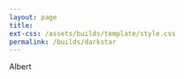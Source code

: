 ```yaml
---
layout: page
title: 
ext-css: /assets/builds/template/style.css
permalink: /builds/darkstar
---
```


<div id="unity-container" class="unity-desktop">
  <canvas id="unity-canvas" width=540 height=960 tabindex="-1"></canvas>
  <div id="unity-loading-bar">
	<div id="unity-logo"></div>
	<div id="unity-progress-bar-empty">
	  <div id="unity-progress-bar-full"></div>
	</div>
  </div>
  <div id="unity-warning"> </div>
  <div id="unity-footer">
	<div id="unity-logo-title-footer"></div>
	<div id="unity-fullscreen-button"></div>
	<div id="unity-build-title">Albert</div>
  </div>
</div>
<script>
	var canvas = document.querySelector("#unity-canvas");
	var container = document.querySelector("#unity-container");
	
  // Shows a temporary message banner/ribbon for a few seconds, or
  // a permanent error message on top of the canvas if type=='error'.
  // If type=='warning', a yellow highlight color is used.
  // Modify or remove this function to customize the visually presented
  // way that non-critical warnings and error messages are presented to the
  // user.
  function unityShowBanner(msg, type) {
	var warningBanner = document.querySelector("#unity-warning");
	function updateBannerVisibility() {
	  warningBanner.style.display = warningBanner.children.length ? 'block' : 'none';
	}
	var div = document.createElement('div');
	div.innerHTML = msg;
	warningBanner.appendChild(div);
	if (type == 'error') div.style = 'background: red; padding: 10px;';
	else {
	  if (type == 'warning') div.style = 'background: yellow; padding: 10px;';
	  setTimeout(function() {
		warningBanner.removeChild(div);
		updateBannerVisibility();
	  }, 5000);
	}
	updateBannerVisibility();
  }

  var buildFileName = "webgl";
  var buildName = "darkstar";
  var buildUrl = "/assets/builds/" + buildName + "/";
  var buildFileUrl = buildUrl + buildFileName;
  var loaderUrl = buildFileUrl + ".loader.js";
  var config = {
	arguments: [],
    dataUrl: buildFileUrl + ".data.br",
    frameworkUrl: buildFileUrl + ".framework.js.br",
    codeUrl: buildFileUrl + ".wasm.br",
    streamingAssetsUrl: "StreamingAssets",
    companyName: "SparklingVinegar",
    productName: "FlexMotion",
    productVersion: "1.0.0",
    showBanner: unityShowBanner,
  };

  // By default, Unity keeps WebGL canvas render target size matched with
  // the DOM size of the canvas element (scaled by window.devicePixelRatio)
  // Set this to false if you want to decouple this synchronization from
  // happening inside the engine, and you would instead like to size up
  // the canvas DOM size and WebGL render target sizes yourself.
  // config.matchWebGLToCanvasSize = false;

  if (/iPhone|iPad|iPod|Android/i.test(navigator.userAgent)) {
	// Mobile device style: fill the whole browser client area with the game canvas:

	var meta = document.createElement('meta');
	meta.name = 'viewport';
	meta.content = 'width=device-width, height=device-height, initial-scale=1.0, user-scalable=no, shrink-to-fit=yes';
	document.getElementsByTagName('head')[0].appendChild(meta);
	document.querySelector("#unity-container").className = "unity-mobile";
	canvas.className = "unity-mobile";

	// To lower canvas resolution on mobile devices to gain some
	// performance, uncomment the following line:
	config.devicePixelRatio = 1;


  } else {
	// Desktop style: Render the game canvas in a window that can be maximized to fullscreen:
	canvas.style.width = "540px";
	canvas.style.height = "960px";
	container.style.width = "100%";
	container.style.height = "960px";
  }

  document.querySelector("#unity-loading-bar").style.display = "block";

  var script = document.createElement("script");
  script.src = loaderUrl;
  script.onload = () => {
	createUnityInstance(canvas, config, (progress) => {
	  document.querySelector("#unity-progress-bar-full").style.width = 100 * progress + "%";
		  }).then((unityInstance) => {
			document.querySelector("#unity-loading-bar").style.display = "none";
			document.querySelector("#unity-fullscreen-button").onclick = () => {
			  unityInstance.SetFullscreen(1);
			};

		  }).catch((message) => {
			alert(message);
		  });
		};

  document.body.appendChild(script);

</script>